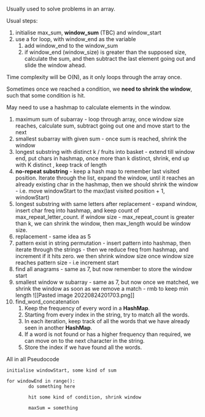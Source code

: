 Usually used to solve problems in an array.

Usual steps:
1. initialise max_sum, **window_sum** (TBC) and window_start
2. use a for loop, with window_end as the variable
	1. add window_end to the window_sum
	2. if window_end (window_size) is greater than the supposed size, calculate the sum, and then subtract the last element going out and slide the window ahead.

Time complexity will be O(N), as it only loops through the array once.

Sometimes once we reached a condition, we **need to shrink the window**, such that some condition is hit.

May need to use a hashmap to calculate elements in the window.

1. maximum sum of subarray - loop through array, once window size reaches, calculate sum, subtract going out one and move start to the next
2. smallest subarray with given sum - once sum is reached, shrink the window
3. longest substring with distinct k / fruits into basket - extend till window end, put chars in hashmap,  once more than k distinct, shrink, end up with K distinct , keep track of length
4. **no-repeat substring** - keep a hash map to remember last visited position. Iterate through the list, expand the window, until it reaches an already existing char in the hashmap, then we should shrink the window - i.e. move windowStart to the max(last visited position + 1, windowStart) 
5. longest substring with same letters after replacement - expand window, insert char freq into hashmap, and keep count of max_repeat_letter_count. if window size - max_repeat_count is greater than k, we can shrink the window, then max_length would be window size.
6. replacement - same idea as 5
7. pattern exist in string permutation - insert pattern into hashmap, then iterate through the strings - then we reduce freq from hashmap, and increment if it hits zero. we then shrink window size once window size reaches pattern size - i.e increment start
8. find all anagrams - same as 7, but now remember to store the window start
9. smallest window w subarray - same as 7, but now once we matched, we shrink the window as soon as we remove a match -  rmb to keep min length ![[Pasted image 20220824201703.png]]
10. find_word_concatenation 
	1.  Keep the frequency of every word in a **HashMap**.
	2.  Starting from every index in the string, try to match all the words.
	3.  In each iteration, keep track of all the words that we have already seen in another **HashMap**.
	4.  If a word is not found or has a higher frequency than required, we can move on to the next character in the string.
	5.  Store the index if we have found all the words.

All in all
Pseudocode

```
initialise windowStart, some kind of sum 

for windowEnd in range():
		do something here

		hit some kind of condition, shrink window

		maxSum = something 

```

		